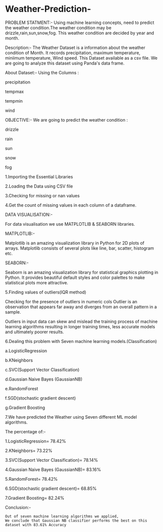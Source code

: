 # Weather-Prediction-

PROBLEM STATMENT:- Using machine learning concepts, need to predict the weather condition.The weather condition may be drizzle,rain,sun,snow,fog. This weather condition are decided by year and month.

Description:- The Weather Dataset is a information about the weather condition of Month. It records precipitation, maximum temperature, miniimum temperature, Wind speed. This Dataset available as a csv file. We are going to analyze this dataset using Panda's data frame.

About Dataset:- Using the Columns :

precipitation

tempmax

tempmin

wind



OBJECTIVE:- We are going to predict the weather condition :

drizzle

rain

sun

snow

fog



1.Importing the Essential Libraries

2.Loading the Data using CSV file

3.Checking for missing or nan values

4.Get the count of missing values in each column of a dataframe.



DATA VISUALISATION:-

For data visualisation we use MATPLOTLIB & SEABORN libraries.

MATPLOTLIB:-

Matplotlib is an amazing visualization library in Python for 2D plots of arrays.
Matplotlib consists of several plots like line, bar, scatter, histogram etc.

SEABORN:-

Seaborn is an amazing visualization library for statistical graphics plotting in Python.
It provides beautiful default styles and color palettes to make statistical plots more attractive.

5.Finding values of outliers(IQR method)

Checking for the presence of outliers in numeric cols
Outlier is an observation that appears far away and diverges from an overall pattern in a sample.

Outliers in input data can skew and mislead the training process of machine learning algorithms resulting in longer training times, less accurate models and ultimately 
poorer results.



6.Dealing this problem with Seven machine learning models.(Classification)

   a.LogisticRegression

   b.KNeighbors
   
   c.SVC(Support Vector Classification)
   
   d.Gaussian Naive Bayes (GaussianNB)
   
   e.RandomForest
   
   f.SGD(stochastic gradient descent)
   
   g.Gradient Boosting


7.We have predicted the Weather using Seven different ML model algorithms. 

The percentage of:-

1.LogisticRegression= 78.42%

2.KNeighbors= 73.22%

3.SVC(Support Vector Classification)= 78.14%

4.Gaussian Naive Bayes (GaussianNB)= 83.16%

5.RandomForest= 78.42%

6.SGD(stochastic gradient descent)= 68.85%

7.Gradient Boosting= 82.24%



Conclusion:-
    
    Out of seven machine learning algorithms we applied, 
    We conclude that Gaussian NB classifier performs the best on this dataset with 83.61% Accuracy

